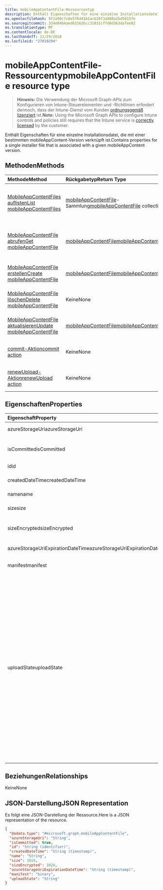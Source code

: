 ```yaml
---
title: mobileAppContentFile-Ressourcentyp
description: Enthält Eigenschaften für eine einzelne Installationsdatei, die mit einer bestimmten mobileAppContent-Version verknüpft ist.
ms.openlocfilehash: 9f2a90c7c8e576441b1acb20f3a088a2bd50157e
ms.sourcegitcommit: 334e84b4aed63162bcc31831cffd6d363dafee02
ms.translationtype: MT
ms.contentlocale: de-DE
ms.lasthandoff: 11/29/2018
ms.locfileid: "27019294"
---
```

# <a name="mobileappcontentfile-resource-type"></a><span data-ttu-id="47162-103">mobileAppContentFile-Ressourcentyp</span><span class="sxs-lookup"><span data-stu-id="47162-103">mobileAppContentFile resource type</span></span>

> <span data-ttu-id="47162-104">**Hinweis:** Die Verwendung der Microsoft Graph-APIs zum Konfigurieren von Intune-Steuerelementen und -Richtlinien erfordert dennoch, dass der Intune-Dienst vom Kunden [ordnungsgemäß lizenziert](https://go.microsoft.com/fwlink/?linkid=839381) ist.</span><span class="sxs-lookup"><span data-stu-id="47162-104">**Note:** Using the Microsoft Graph APIs to configure Intune controls and policies still requires that the Intune service is [correctly licensed](https://go.microsoft.com/fwlink/?linkid=839381) by the customer.</span></span>

<span data-ttu-id="47162-105">Enthält Eigenschaften für eine einzelne Installationsdatei, die mit einer bestimmten mobileAppContent-Version verknüpft ist.</span><span class="sxs-lookup"><span data-stu-id="47162-105">Contains properties for a single installer file that is associated with a given mobileAppContent version.</span></span>
## <a name="methods"></a><span data-ttu-id="47162-106">Methoden</span><span class="sxs-lookup"><span data-stu-id="47162-106">Methods</span></span>
|<span data-ttu-id="47162-107">Methode</span><span class="sxs-lookup"><span data-stu-id="47162-107">Method</span></span>|<span data-ttu-id="47162-108">Rückgabetyp</span><span class="sxs-lookup"><span data-stu-id="47162-108">Return Type</span></span>|<span data-ttu-id="47162-109">Beschreibung</span><span class="sxs-lookup"><span data-stu-id="47162-109">Description</span></span>|
|:---|:---|:---|
|[<span data-ttu-id="47162-110">MobileAppContentFiles auflisten</span><span class="sxs-lookup"><span data-stu-id="47162-110">List mobileAppContentFiles</span></span>](../api/intune-apps-mobileappcontentfile-list.md)|<span data-ttu-id="47162-111">[mobileAppContentFile](../resources/intune-apps-mobileappcontentfile.md)-Sammlung</span><span class="sxs-lookup"><span data-stu-id="47162-111">[mobileAppContentFile](../resources/intune-apps-mobileappcontentfile.md) collection</span></span>|<span data-ttu-id="47162-112">Auflisten von Eigenschaften und Beziehungen der [mobileAppContentFile](../resources/intune-apps-mobileappcontentfile.md)-Objekte.</span><span class="sxs-lookup"><span data-stu-id="47162-112">List properties and relationships of the [mobileAppContentFile](../resources/intune-apps-mobileappcontentfile.md) objects.</span></span>|
|[<span data-ttu-id="47162-113">MobileAppContentFile abrufen</span><span class="sxs-lookup"><span data-stu-id="47162-113">Get mobileAppContentFile</span></span>](../api/intune-apps-mobileappcontentfile-get.md)|[<span data-ttu-id="47162-114">mobileAppContentFile</span><span class="sxs-lookup"><span data-stu-id="47162-114">mobileAppContentFile</span></span>](../resources/intune-apps-mobileappcontentfile.md)|<span data-ttu-id="47162-115">Lesen von Eigenschaften und Beziehungen des [mobileAppContentFile](../resources/intune-apps-mobileappcontentfile.md)-Objekts.</span><span class="sxs-lookup"><span data-stu-id="47162-115">Read properties and relationships of the [mobileAppContentFile](../resources/intune-apps-mobileappcontentfile.md) object.</span></span>|
|[<span data-ttu-id="47162-116">MobileAppContentFile erstellen</span><span class="sxs-lookup"><span data-stu-id="47162-116">Create mobileAppContentFile</span></span>](../api/intune-apps-mobileappcontentfile-create.md)|[<span data-ttu-id="47162-117">mobileAppContentFile</span><span class="sxs-lookup"><span data-stu-id="47162-117">mobileAppContentFile</span></span>](../resources/intune-apps-mobileappcontentfile.md)|<span data-ttu-id="47162-118">Erstellen eines neuen [mobileAppContentFile](../resources/intune-apps-mobileappcontentfile.md)-Objekts.</span><span class="sxs-lookup"><span data-stu-id="47162-118">Create a new [mobileAppContentFile](../resources/intune-apps-mobileappcontentfile.md) object.</span></span>|
|[<span data-ttu-id="47162-119">MobileAppContentFile löschen</span><span class="sxs-lookup"><span data-stu-id="47162-119">Delete mobileAppContentFile</span></span>](../api/intune-apps-mobileappcontentfile-delete.md)|<span data-ttu-id="47162-120">Keine</span><span class="sxs-lookup"><span data-stu-id="47162-120">None</span></span>|<span data-ttu-id="47162-121">Löscht ein [mobileAppContentFile](../resources/intune-apps-mobileappcontentfile.md)-Objekt.</span><span class="sxs-lookup"><span data-stu-id="47162-121">Deletes a [mobileAppContentFile](../resources/intune-apps-mobileappcontentfile.md).</span></span>|
|[<span data-ttu-id="47162-122">MobileAppContentFile aktualisieren</span><span class="sxs-lookup"><span data-stu-id="47162-122">Update mobileAppContentFile</span></span>](../api/intune-apps-mobileappcontentfile-update.md)|[<span data-ttu-id="47162-123">mobileAppContentFile</span><span class="sxs-lookup"><span data-stu-id="47162-123">mobileAppContentFile</span></span>](../resources/intune-apps-mobileappcontentfile.md)|<span data-ttu-id="47162-124">Aktualisieren der Eigenschaften eines [MobileAppContentFile](../resources/intune-apps-mobileappcontentfile.md)-Objekts.</span><span class="sxs-lookup"><span data-stu-id="47162-124">Update the properties of a [mobileAppContentFile](../resources/intune-apps-mobileappcontentfile.md) object.</span></span>|
|[<span data-ttu-id="47162-125">commit-Aktion</span><span class="sxs-lookup"><span data-stu-id="47162-125">commit action</span></span>](../api/intune-apps-mobileappcontentfile-commit.md)|<span data-ttu-id="47162-126">Keine</span><span class="sxs-lookup"><span data-stu-id="47162-126">None</span></span>|<span data-ttu-id="47162-127">Führt einen Commit für eine Datei einer bestimmten App aus.</span><span class="sxs-lookup"><span data-stu-id="47162-127">Commits a file of a given app.</span></span>|
|[<span data-ttu-id="47162-128">renewUpload-Aktion</span><span class="sxs-lookup"><span data-stu-id="47162-128">renewUpload action</span></span>](../api/intune-apps-mobileappcontentfile-renewupload.md)|<span data-ttu-id="47162-129">Keine</span><span class="sxs-lookup"><span data-stu-id="47162-129">None</span></span>|<span data-ttu-id="47162-130">Erneuert den SAS-URI für einen Anwendungsdateiupload.</span><span class="sxs-lookup"><span data-stu-id="47162-130">Renews the SAS URI for an application file upload.</span></span>|

## <a name="properties"></a><span data-ttu-id="47162-131">Eigenschaften</span><span class="sxs-lookup"><span data-stu-id="47162-131">Properties</span></span>
|<span data-ttu-id="47162-132">Eigenschaft</span><span class="sxs-lookup"><span data-stu-id="47162-132">Property</span></span>|<span data-ttu-id="47162-133">Typ</span><span class="sxs-lookup"><span data-stu-id="47162-133">Type</span></span>|<span data-ttu-id="47162-134">Beschreibung</span><span class="sxs-lookup"><span data-stu-id="47162-134">Description</span></span>|
|:---|:---|:---|
|<span data-ttu-id="47162-135">azureStorageUri</span><span class="sxs-lookup"><span data-stu-id="47162-135">azureStorageUri</span></span>|<span data-ttu-id="47162-136">String</span><span class="sxs-lookup"><span data-stu-id="47162-136">String</span></span>|<span data-ttu-id="47162-137">Azure Storage-URI</span><span class="sxs-lookup"><span data-stu-id="47162-137">The Azure Storage URI.</span></span>|
|<span data-ttu-id="47162-138">isCommitted</span><span class="sxs-lookup"><span data-stu-id="47162-138">isCommitted</span></span>|<span data-ttu-id="47162-139">Boolean</span><span class="sxs-lookup"><span data-stu-id="47162-139">Boolean</span></span>|<span data-ttu-id="47162-140">Wert, der angibt, ob für die Datei ein Commit ausgeführt wurde</span><span class="sxs-lookup"><span data-stu-id="47162-140">A value indicating whether the file is committed.</span></span>|
|<span data-ttu-id="47162-141">id</span><span class="sxs-lookup"><span data-stu-id="47162-141">id</span></span>|<span data-ttu-id="47162-142">String</span><span class="sxs-lookup"><span data-stu-id="47162-142">String</span></span>|<span data-ttu-id="47162-143">ID der Datei</span><span class="sxs-lookup"><span data-stu-id="47162-143">The File Id.</span></span>|
|<span data-ttu-id="47162-144">createdDateTime</span><span class="sxs-lookup"><span data-stu-id="47162-144">createdDateTime</span></span>|<span data-ttu-id="47162-145">DateTimeOffset</span><span class="sxs-lookup"><span data-stu-id="47162-145">DateTimeOffset</span></span>|<span data-ttu-id="47162-146">Datum und Uhrzeit der Erstellung der Datei</span><span class="sxs-lookup"><span data-stu-id="47162-146">The time the file was created.</span></span>|
|<span data-ttu-id="47162-147">name</span><span class="sxs-lookup"><span data-stu-id="47162-147">name</span></span>|<span data-ttu-id="47162-148">String</span><span class="sxs-lookup"><span data-stu-id="47162-148">String</span></span>|<span data-ttu-id="47162-149">Name der Datei</span><span class="sxs-lookup"><span data-stu-id="47162-149">the file name.</span></span>|
|<span data-ttu-id="47162-150">size</span><span class="sxs-lookup"><span data-stu-id="47162-150">size</span></span>|<span data-ttu-id="47162-151">Int64</span><span class="sxs-lookup"><span data-stu-id="47162-151">Int64</span></span>|<span data-ttu-id="47162-152">Größe der Datei vor der Verschlüsselung</span><span class="sxs-lookup"><span data-stu-id="47162-152">The size of the file prior to encryption.</span></span>|
|<span data-ttu-id="47162-153">sizeEncrypted</span><span class="sxs-lookup"><span data-stu-id="47162-153">sizeEncrypted</span></span>|<span data-ttu-id="47162-154">Int64</span><span class="sxs-lookup"><span data-stu-id="47162-154">Int64</span></span>|<span data-ttu-id="47162-155">Größe der Datei nach der Verschlüsselung</span><span class="sxs-lookup"><span data-stu-id="47162-155">The size of the file after encryption.</span></span>|
|<span data-ttu-id="47162-156">azureStorageUriExpirationDateTime</span><span class="sxs-lookup"><span data-stu-id="47162-156">azureStorageUriExpirationDateTime</span></span>|<span data-ttu-id="47162-157">DateTimeOffset</span><span class="sxs-lookup"><span data-stu-id="47162-157">DateTimeOffset</span></span>|<span data-ttu-id="47162-158">Datum und Uhrzeit des Ablaufs des Azure Storage-URI</span><span class="sxs-lookup"><span data-stu-id="47162-158">The time the Azure storage Uri expires.</span></span>|
|<span data-ttu-id="47162-159">manifest</span><span class="sxs-lookup"><span data-stu-id="47162-159">manifest</span></span>|<span data-ttu-id="47162-160">Binär</span><span class="sxs-lookup"><span data-stu-id="47162-160">Binary</span></span>|<span data-ttu-id="47162-161">Manifestinformationen</span><span class="sxs-lookup"><span data-stu-id="47162-161">The manifest information.</span></span>|
|<span data-ttu-id="47162-162">uploadState</span><span class="sxs-lookup"><span data-stu-id="47162-162">uploadState</span></span>|[<span data-ttu-id="47162-163">mobileAppContentFileUploadState</span><span class="sxs-lookup"><span data-stu-id="47162-163">mobileAppContentFileUploadState</span></span>](../resources/intune-apps-mobileappcontentfileuploadstate.md)|<span data-ttu-id="47162-164">Status der aktuellen Uploadanforderung.</span><span class="sxs-lookup"><span data-stu-id="47162-164">The state of the current upload request.</span></span> <span data-ttu-id="47162-165">Mögliche Werte sind: `success`, `transientError`, `error`, `unknown`, `azureStorageUriRequestSuccess`, `azureStorageUriRequestPending`, `azureStorageUriRequestFailed`, `azureStorageUriRequestTimedOut`, `azureStorageUriRenewalSuccess`, `azureStorageUriRenewalPending`, `azureStorageUriRenewalFailed`, `azureStorageUriRenewalTimedOut`, `commitFileSuccess`, `commitFilePending`, `commitFileFailed`, `commitFileTimedOut`.</span><span class="sxs-lookup"><span data-stu-id="47162-165">Possible values are: `success`, `transientError`, `error`, `unknown`, `azureStorageUriRequestSuccess`, `azureStorageUriRequestPending`, `azureStorageUriRequestFailed`, `azureStorageUriRequestTimedOut`, `azureStorageUriRenewalSuccess`, `azureStorageUriRenewalPending`, `azureStorageUriRenewalFailed`, `azureStorageUriRenewalTimedOut`, `commitFileSuccess`, `commitFilePending`, `commitFileFailed`, `commitFileTimedOut`.</span></span>|

## <a name="relationships"></a><span data-ttu-id="47162-166">Beziehungen</span><span class="sxs-lookup"><span data-stu-id="47162-166">Relationships</span></span>
<span data-ttu-id="47162-167">Keine</span><span class="sxs-lookup"><span data-stu-id="47162-167">None</span></span>
## <a name="json-representation"></a><span data-ttu-id="47162-168">JSON-Darstellung</span><span class="sxs-lookup"><span data-stu-id="47162-168">JSON Representation</span></span>
<span data-ttu-id="47162-169">Es folgt eine JSON-Darstellung der Ressource.</span><span class="sxs-lookup"><span data-stu-id="47162-169">Here is a JSON representation of the resource.</span></span>
<!-- {
  "blockType": "resource",
  "keyProperty": "id",
  "@odata.type": "microsoft.graph.mobileAppContentFile"
}
-->
``` json
{
  "@odata.type": "#microsoft.graph.mobileAppContentFile",
  "azureStorageUri": "String",
  "isCommitted": true,
  "id": "String (identifier)",
  "createdDateTime": "String (timestamp)",
  "name": "String",
  "size": 1024,
  "sizeEncrypted": 1024,
  "azureStorageUriExpirationDateTime": "String (timestamp)",
  "manifest": "binary",
  "uploadState": "String"
}
```



